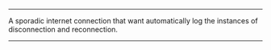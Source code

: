 ------------------------------------------------------

A sporadic internet connection that want automatically
log the instances of disconnection and reconnection.

------------------------------------------------------